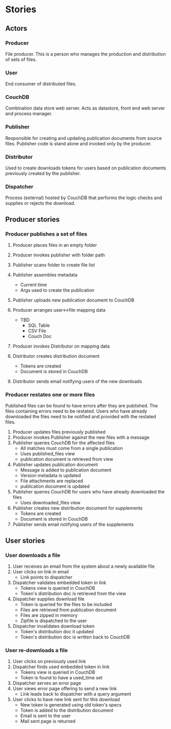 # Stories

## Actors

### Producer
File producer. This is a person who manages the production and distribution of sets of files.

### User
End consumer of distributed files.

### CouchDB
Combination data store web server. Acts as datastore, front end web server and process manager.

### Publisher
Responsible for creating and updating publication documents from source files. Publisher code is stand alone and invoked only by the producer.

### Distributor
Used to create downloads tokens for users based on publication documents previously created by the publisher.

### Dispatcher
Process (external) hosted by CouchDB that performs the logic checks and supplies or rejects the download.

## Producer stories

### Producer publishes a set of files

1. Producer places files in an empty folder
1. Producer invokes publisher with folder path
1. Publisher scans folder to create file list
1. Publisher assembles metadata
    - Current time
    - Args used to create the publication
1. Publisher uploads new publication document to CouchDB

1. Producer arranges user<->file mapping data
    - TBD
        - SQL Table
        - CSV File
        - Couch Doc
1. Producer invokes Distributor on mapping data
1. Distributor creates distribution document
    - Tokens are created
    - Document is stored in CouchDB
1. Distributor sends email notifying users of the new downloads

### Producer restates one or more files
Published files can be found to have errors after they are published. The files containing errors need to be restated. Users who have already downloaded the files need to be notified and provided with the restated files.

1. Producer updates files previously published
1. Producer invokes Publisher against the new files with a message
1. Publisher queries CouchDB for the affected files
    - All matches must come from a single publication
    - Uses published_files view
    - publication document is retrieved from view
1. Publisher updates publication document
    - Message is added to publication document
    - Version metadata is updated
    - File attachments are replaced
    - publication document is updated
1. Publisher queries CouchDB for users who have already downloaded the files
    - Uses downloaded_files view
1. Publisher creates new distribution document for supplements
    - Tokens are created
    - Document is stored in CouchDB
1. Publisher sends email notifying users of the supplements

## User stories

### User downloads a file

1. User receives an email from the system about a newly available file
1. User clicks on link in email
    - Link points to dispatcher
1. Dispatcher validates embedded token in link
    - Tokens view is queried in CouchDB
    - Token's distribution doc is retrieved from the view
1. Dispatcher supplies download file
    - Token is queried for the files to be included
    - Files are retrieved from publication document
    - Files are zipped in memory
    - Zipfile is dispatched to the user
1. Dispatcher invalidates download token
    - Token's distribution doc it updated
    - Token's distribution doc is written back to CouchDB

### User re-downloads a file

1. User clicks on previously used link
1. Dispatcher finds used embedded token in link
    - Tokens view is queried in CouchDB
    - Token is found to have a used_time set
1. Dispatcher serves an error page
1. User views error page offering to send a new link
    - Link leads back to dispatcher with a query argument
1. User clicks to have new link sent for this download
    - New token is generated using old token's specs
    - Token is added to the distribution document
    - Email is sent to the user
    - Mail sent page is returned
